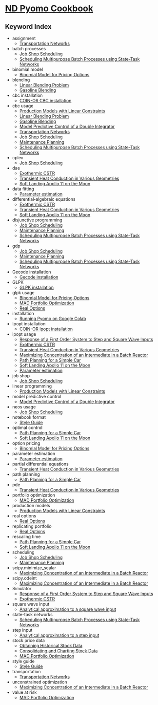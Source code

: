 # [ND Pyomo Cookbook](http://jckantor.github.io/ND-Pyomo-Cookbook/)
## Keyword Index

* assignment
    - [Transportation Networks](http://nbviewer.jupyter.org/github/jckantor/ND-Pyomo-Cookbook/blob/master/notebooks/03.01-Transportation-Networks.ipynb#Transportation-Networks)
* batch processes
    - [Job Shop Scheduling](http://nbviewer.jupyter.org/github/jckantor/ND-Pyomo-Cookbook/blob/master/notebooks/04.02-Job-Shop-Scheduling.ipynb#Job-Shop-Scheduling)
    - [Scheduling Multipurpose Batch Processes using State-Task Networks](http://nbviewer.jupyter.org/github/jckantor/ND-Pyomo-Cookbook/blob/master/notebooks/04.04-Scheduling-Multipurpose-Batch-Processes-using-State-Task_Networks.ipynb#Scheduling-Multipurpose-Batch-Processes-using-State-Task-Networks)
* binomial model
    - [Binomial Model for Pricing Options](http://nbviewer.jupyter.org/github/jckantor/ND-Pyomo-Cookbook/blob/master/notebooks/08.03-Binomial-Model-for-Pricing-Options.ipynb#Binomial-Model-for-Pricing-Options)
* blending
    - [Linear Blending Problem](http://nbviewer.jupyter.org/github/jckantor/ND-Pyomo-Cookbook/blob/master/notebooks/02.02-Linear-Blending-Problem.ipynb#Linear-Blending-Problem)
    - [Gasoline Blending](http://nbviewer.jupyter.org/github/jckantor/ND-Pyomo-Cookbook/blob/master/notebooks/02.04-Gasoline-Blending.ipynb#Gasoline-Blending)
* cbc installation
    - [COIN-OR CBC installation](http://nbviewer.jupyter.org/github/jckantor/ND-Pyomo-Cookbook/blob/master/notebooks/01.02-Running-Pyomo-on-Google-Colab.ipynb#COIN-OR-CBC-installation)
* cbc usage
    - [Production Models with Linear Constraints](http://nbviewer.jupyter.org/github/jckantor/ND-Pyomo-Cookbook/blob/master/notebooks/02.01-Production-Models-with-Linear-Constraints.ipynb#Production-Models-with-Linear-Constraints)
    - [Linear Blending Problem](http://nbviewer.jupyter.org/github/jckantor/ND-Pyomo-Cookbook/blob/master/notebooks/02.02-Linear-Blending-Problem.ipynb#Linear-Blending-Problem)
    - [Gasoline Blending](http://nbviewer.jupyter.org/github/jckantor/ND-Pyomo-Cookbook/blob/master/notebooks/02.04-Gasoline-Blending.ipynb#Gasoline-Blending)
    - [Model Predictive Control of a Double Integrator](http://nbviewer.jupyter.org/github/jckantor/ND-Pyomo-Cookbook/blob/master/notebooks/02.05-Model-Predictive-Control-of-a-Double-Integrator.ipynb#Model-Predictive-Control-of-a-Double-Integrator)
    - [Transportation Networks](http://nbviewer.jupyter.org/github/jckantor/ND-Pyomo-Cookbook/blob/master/notebooks/03.01-Transportation-Networks.ipynb#Transportation-Networks)
    - [Job Shop Scheduling](http://nbviewer.jupyter.org/github/jckantor/ND-Pyomo-Cookbook/blob/master/notebooks/04.02-Job-Shop-Scheduling.ipynb#Job-Shop-Scheduling)
    - [Maintenance Planning](http://nbviewer.jupyter.org/github/jckantor/ND-Pyomo-Cookbook/blob/master/notebooks/04.03-Maintenance-Planning.ipynb#Maintenance-Planning)
    - [Scheduling Multipurpose Batch Processes using State-Task Networks](http://nbviewer.jupyter.org/github/jckantor/ND-Pyomo-Cookbook/blob/master/notebooks/04.04-Scheduling-Multipurpose-Batch-Processes-using-State-Task_Networks.ipynb#Scheduling-Multipurpose-Batch-Processes-using-State-Task-Networks)
* cplex
    - [Job Shop Scheduling](http://nbviewer.jupyter.org/github/jckantor/ND-Pyomo-Cookbook/blob/master/notebooks/04.02-Job-Shop-Scheduling.ipynb#Job-Shop-Scheduling)
* dae
    - [Exothermic CSTR](http://nbviewer.jupyter.org/github/jckantor/ND-Pyomo-Cookbook/blob/master/notebooks/05.02-Exothermic-CSTR.ipynb#Exothermic-CSTR)
    - [Transient Heat Conduction in Various Geometries](http://nbviewer.jupyter.org/github/jckantor/ND-Pyomo-Cookbook/blob/master/notebooks/05.03-Heat_Conduction_in_Various_Geometries.ipynb#Transient-Heat-Conduction-in-Various-Geometries)
    - [Soft Landing Apollo 11 on the Moon](http://nbviewer.jupyter.org/github/jckantor/ND-Pyomo-Cookbook/blob/master/notebooks/06.04-Soft-Landing-Apollo-11-on-the-Moon.ipynb#Soft-Landing-Apollo-11-on-the-Moon)
* data fitting
    - [Parameter estimation](http://nbviewer.jupyter.org/github/jckantor/ND-Pyomo-Cookbook/blob/master/notebooks/07.01-Parameter-Estimation-Catalytic-Reactor.ipynb#Parameter-estimation)
* differential-algebraic equations
    - [Exothermic CSTR](http://nbviewer.jupyter.org/github/jckantor/ND-Pyomo-Cookbook/blob/master/notebooks/05.02-Exothermic-CSTR.ipynb#Exothermic-CSTR)
    - [Transient Heat Conduction in Various Geometries](http://nbviewer.jupyter.org/github/jckantor/ND-Pyomo-Cookbook/blob/master/notebooks/05.03-Heat_Conduction_in_Various_Geometries.ipynb#Transient-Heat-Conduction-in-Various-Geometries)
    - [Soft Landing Apollo 11 on the Moon](http://nbviewer.jupyter.org/github/jckantor/ND-Pyomo-Cookbook/blob/master/notebooks/06.04-Soft-Landing-Apollo-11-on-the-Moon.ipynb#Soft-Landing-Apollo-11-on-the-Moon)
* disjunctive programming
    - [Job Shop Scheduling](http://nbviewer.jupyter.org/github/jckantor/ND-Pyomo-Cookbook/blob/master/notebooks/04.02-Job-Shop-Scheduling.ipynb#Job-Shop-Scheduling)
    - [Maintenance Planning](http://nbviewer.jupyter.org/github/jckantor/ND-Pyomo-Cookbook/blob/master/notebooks/04.03-Maintenance-Planning.ipynb#Maintenance-Planning)
    - [Scheduling Multipurpose Batch Processes using State-Task Networks](http://nbviewer.jupyter.org/github/jckantor/ND-Pyomo-Cookbook/blob/master/notebooks/04.04-Scheduling-Multipurpose-Batch-Processes-using-State-Task_Networks.ipynb#Scheduling-Multipurpose-Batch-Processes-using-State-Task-Networks)
* gdp
    - [Job Shop Scheduling](http://nbviewer.jupyter.org/github/jckantor/ND-Pyomo-Cookbook/blob/master/notebooks/04.02-Job-Shop-Scheduling.ipynb#Job-Shop-Scheduling)
    - [Maintenance Planning](http://nbviewer.jupyter.org/github/jckantor/ND-Pyomo-Cookbook/blob/master/notebooks/04.03-Maintenance-Planning.ipynb#Maintenance-Planning)
    - [Scheduling Multipurpose Batch Processes using State-Task Networks](http://nbviewer.jupyter.org/github/jckantor/ND-Pyomo-Cookbook/blob/master/notebooks/04.04-Scheduling-Multipurpose-Batch-Processes-using-State-Task_Networks.ipynb#Scheduling-Multipurpose-Batch-Processes-using-State-Task-Networks)
* Gecode installation
    - [Gecode installation](http://nbviewer.jupyter.org/github/jckantor/ND-Pyomo-Cookbook/blob/master/notebooks/01.02-Running-Pyomo-on-Google-Colab.ipynb#Gecode-installation)
* GLPK
    - [GLPK installation](http://nbviewer.jupyter.org/github/jckantor/ND-Pyomo-Cookbook/blob/master/notebooks/01.02-Running-Pyomo-on-Google-Colab.ipynb#GLPK-installation)
* glpk usage
    - [Binomial Model for Pricing Options](http://nbviewer.jupyter.org/github/jckantor/ND-Pyomo-Cookbook/blob/master/notebooks/08.03-Binomial-Model-for-Pricing-Options.ipynb#Binomial-Model-for-Pricing-Options)
    - [MAD Portfolio Optimization](http://nbviewer.jupyter.org/github/jckantor/ND-Pyomo-Cookbook/blob/master/notebooks/08.04-MAD-Portfolio-Optimization.ipynb#MAD-Portfolio-Optimization)
    - [Real Options](http://nbviewer.jupyter.org/github/jckantor/ND-Pyomo-Cookbook/blob/master/notebooks/08.05-Real-Options.ipynb#Real-Options)
* installation
    - [Running Pyomo on Google Colab](http://nbviewer.jupyter.org/github/jckantor/ND-Pyomo-Cookbook/blob/master/notebooks/01.02-Running-Pyomo-on-Google-Colab.ipynb#Running-Pyomo-on-Google-Colab)
* Ipopt installation
    - [COIN-OR Ipopt installation](http://nbviewer.jupyter.org/github/jckantor/ND-Pyomo-Cookbook/blob/master/notebooks/01.02-Running-Pyomo-on-Google-Colab.ipynb#COIN-OR-Ipopt-installation)
* ipopt usage
    - [Response of a First Order System to Step and Square Wave Inputs](http://nbviewer.jupyter.org/github/jckantor/ND-Pyomo-Cookbook/blob/master/notebooks/05.01-Response-of-a-First-Order-System-to-Step-and-Square-Wave-Inputs.ipynb#Response-of-a-First-Order-System-to-Step-and-Square-Wave-Inputs)
    - [Exothermic CSTR](http://nbviewer.jupyter.org/github/jckantor/ND-Pyomo-Cookbook/blob/master/notebooks/05.02-Exothermic-CSTR.ipynb#Exothermic-CSTR)
    - [Transient Heat Conduction in Various Geometries](http://nbviewer.jupyter.org/github/jckantor/ND-Pyomo-Cookbook/blob/master/notebooks/05.03-Heat_Conduction_in_Various_Geometries.ipynb#Transient-Heat-Conduction-in-Various-Geometries)
    - [Maximizing Concentration of an Intermediate in a Batch Reactor](http://nbviewer.jupyter.org/github/jckantor/ND-Pyomo-Cookbook/blob/master/notebooks/06.02-Maximizing-Concentration-of-an-Intermediate-in-a-Batch-Reactor.ipynb#Maximizing-Concentration-of-an-Intermediate-in-a-Batch-Reactor)
    - [Path Planning for a Simple Car](http://nbviewer.jupyter.org/github/jckantor/ND-Pyomo-Cookbook/blob/master/notebooks/06.03-Path-Planning-for-a-Simple-Car.ipynb#Path-Planning-for-a-Simple-Car)
    - [Soft Landing Apollo 11 on the Moon](http://nbviewer.jupyter.org/github/jckantor/ND-Pyomo-Cookbook/blob/master/notebooks/06.04-Soft-Landing-Apollo-11-on-the-Moon.ipynb#Soft-Landing-Apollo-11-on-the-Moon)
    - [Parameter estimation](http://nbviewer.jupyter.org/github/jckantor/ND-Pyomo-Cookbook/blob/master/notebooks/07.01-Parameter-Estimation-Catalytic-Reactor.ipynb#Parameter-estimation)
* job shop
    - [Job Shop Scheduling](http://nbviewer.jupyter.org/github/jckantor/ND-Pyomo-Cookbook/blob/master/notebooks/04.02-Job-Shop-Scheduling.ipynb#Job-Shop-Scheduling)
* linear programming
    - [Production Models with Linear Constraints](http://nbviewer.jupyter.org/github/jckantor/ND-Pyomo-Cookbook/blob/master/notebooks/02.01-Production-Models-with-Linear-Constraints.ipynb#Production-Models-with-Linear-Constraints)
* model predictive control
    - [Model Predictive Control of a Double Integrator](http://nbviewer.jupyter.org/github/jckantor/ND-Pyomo-Cookbook/blob/master/notebooks/02.05-Model-Predictive-Control-of-a-Double-Integrator.ipynb#Model-Predictive-Control-of-a-Double-Integrator)
* neos usage
    - [Job Shop Scheduling](http://nbviewer.jupyter.org/github/jckantor/ND-Pyomo-Cookbook/blob/master/notebooks/04.02-Job-Shop-Scheduling.ipynb#Job-Shop-Scheduling)
* notebook format
    - [Style Guide](http://nbviewer.jupyter.org/github/jckantor/ND-Pyomo-Cookbook/blob/master/notebooks/A.00-Style-Guide.ipynb#Style-Guide)
* optimal control
    - [Path Planning for a Simple Car](http://nbviewer.jupyter.org/github/jckantor/ND-Pyomo-Cookbook/blob/master/notebooks/06.03-Path-Planning-for-a-Simple-Car.ipynb#Path-Planning-for-a-Simple-Car)
    - [Soft Landing Apollo 11 on the Moon](http://nbviewer.jupyter.org/github/jckantor/ND-Pyomo-Cookbook/blob/master/notebooks/06.04-Soft-Landing-Apollo-11-on-the-Moon.ipynb#Soft-Landing-Apollo-11-on-the-Moon)
* option pricing
    - [Binomial Model for Pricing Options](http://nbviewer.jupyter.org/github/jckantor/ND-Pyomo-Cookbook/blob/master/notebooks/08.03-Binomial-Model-for-Pricing-Options.ipynb#Binomial-Model-for-Pricing-Options)
* parameter estimation
    - [Parameter estimation](http://nbviewer.jupyter.org/github/jckantor/ND-Pyomo-Cookbook/blob/master/notebooks/07.01-Parameter-Estimation-Catalytic-Reactor.ipynb#Parameter-estimation)
* partial differential equations
    - [Transient Heat Conduction in Various Geometries](http://nbviewer.jupyter.org/github/jckantor/ND-Pyomo-Cookbook/blob/master/notebooks/05.03-Heat_Conduction_in_Various_Geometries.ipynb#Transient-Heat-Conduction-in-Various-Geometries)
* path planning
    - [Path Planning for a Simple Car](http://nbviewer.jupyter.org/github/jckantor/ND-Pyomo-Cookbook/blob/master/notebooks/06.03-Path-Planning-for-a-Simple-Car.ipynb#Path-Planning-for-a-Simple-Car)
* pde
    - [Transient Heat Conduction in Various Geometries](http://nbviewer.jupyter.org/github/jckantor/ND-Pyomo-Cookbook/blob/master/notebooks/05.03-Heat_Conduction_in_Various_Geometries.ipynb#Transient-Heat-Conduction-in-Various-Geometries)
* portfolio optimization
    - [MAD Portfolio Optimization](http://nbviewer.jupyter.org/github/jckantor/ND-Pyomo-Cookbook/blob/master/notebooks/08.04-MAD-Portfolio-Optimization.ipynb#MAD-Portfolio-Optimization)
* production models
    - [Production Models with Linear Constraints](http://nbviewer.jupyter.org/github/jckantor/ND-Pyomo-Cookbook/blob/master/notebooks/02.01-Production-Models-with-Linear-Constraints.ipynb#Production-Models-with-Linear-Constraints)
* real options
    - [Real Options](http://nbviewer.jupyter.org/github/jckantor/ND-Pyomo-Cookbook/blob/master/notebooks/08.05-Real-Options.ipynb#Real-Options)
* replicating portfolio
    - [Real Options](http://nbviewer.jupyter.org/github/jckantor/ND-Pyomo-Cookbook/blob/master/notebooks/08.05-Real-Options.ipynb#Real-Options)
* rescaling time
    - [Path Planning for a Simple Car](http://nbviewer.jupyter.org/github/jckantor/ND-Pyomo-Cookbook/blob/master/notebooks/06.03-Path-Planning-for-a-Simple-Car.ipynb#Path-Planning-for-a-Simple-Car)
    - [Soft Landing Apollo 11 on the Moon](http://nbviewer.jupyter.org/github/jckantor/ND-Pyomo-Cookbook/blob/master/notebooks/06.04-Soft-Landing-Apollo-11-on-the-Moon.ipynb#Soft-Landing-Apollo-11-on-the-Moon)
* scheduling
    - [Job Shop Scheduling](http://nbviewer.jupyter.org/github/jckantor/ND-Pyomo-Cookbook/blob/master/notebooks/04.02-Job-Shop-Scheduling.ipynb#Job-Shop-Scheduling)
    - [Maintenance Planning](http://nbviewer.jupyter.org/github/jckantor/ND-Pyomo-Cookbook/blob/master/notebooks/04.03-Maintenance-Planning.ipynb#Maintenance-Planning)
* scipy.minimize_scalar
    - [Maximizing Concentration of an Intermediate in a Batch Reactor](http://nbviewer.jupyter.org/github/jckantor/ND-Pyomo-Cookbook/blob/master/notebooks/06.02-Maximizing-Concentration-of-an-Intermediate-in-a-Batch-Reactor.ipynb#Maximizing-Concentration-of-an-Intermediate-in-a-Batch-Reactor)
* scipy.odeint
    - [Maximizing Concentration of an Intermediate in a Batch Reactor](http://nbviewer.jupyter.org/github/jckantor/ND-Pyomo-Cookbook/blob/master/notebooks/06.02-Maximizing-Concentration-of-an-Intermediate-in-a-Batch-Reactor.ipynb#Maximizing-Concentration-of-an-Intermediate-in-a-Batch-Reactor)
* Simulator
    - [Response of a First Order System to Step and Square Wave Inputs](http://nbviewer.jupyter.org/github/jckantor/ND-Pyomo-Cookbook/blob/master/notebooks/05.01-Response-of-a-First-Order-System-to-Step-and-Square-Wave-Inputs.ipynb#Response-of-a-First-Order-System-to-Step-and-Square-Wave-Inputs)
    - [Exothermic CSTR](http://nbviewer.jupyter.org/github/jckantor/ND-Pyomo-Cookbook/blob/master/notebooks/05.02-Exothermic-CSTR.ipynb#Exothermic-CSTR)
* square wave input
    - [Analytical approximation to a square wave input](http://nbviewer.jupyter.org/github/jckantor/ND-Pyomo-Cookbook/blob/master/notebooks/05.01-Response-of-a-First-Order-System-to-Step-and-Square-Wave-Inputs.ipynb#Analytical-approximation-to-a-square-wave-input)
* state-task networks
    - [Scheduling Multipurpose Batch Processes using State-Task Networks](http://nbviewer.jupyter.org/github/jckantor/ND-Pyomo-Cookbook/blob/master/notebooks/04.04-Scheduling-Multipurpose-Batch-Processes-using-State-Task_Networks.ipynb#Scheduling-Multipurpose-Batch-Processes-using-State-Task-Networks)
* step input
    - [Analytical approximation to a step input](http://nbviewer.jupyter.org/github/jckantor/ND-Pyomo-Cookbook/blob/master/notebooks/05.01-Response-of-a-First-Order-System-to-Step-and-Square-Wave-Inputs.ipynb#Analytical-approximation-to-a-step-input)
* stock price data
    - [Obtaining Historical Stock Data](http://nbviewer.jupyter.org/github/jckantor/ND-Pyomo-Cookbook/blob/master/notebooks/08.01-Obtaining-Historical-Stock_-ata.ipynb#Obtaining-Historical-Stock-Data)
    - [Consolidating and Charting Stock Data](http://nbviewer.jupyter.org/github/jckantor/ND-Pyomo-Cookbook/blob/master/notebooks/08.02-Consolidating-and-Charting-Stock-Data.ipynb#Consolidating-and-Charting-Stock-Data)
    - [MAD Portfolio Optimization](http://nbviewer.jupyter.org/github/jckantor/ND-Pyomo-Cookbook/blob/master/notebooks/08.04-MAD-Portfolio-Optimization.ipynb#MAD-Portfolio-Optimization)
* style guide
    - [Style Guide](http://nbviewer.jupyter.org/github/jckantor/ND-Pyomo-Cookbook/blob/master/notebooks/A.00-Style-Guide.ipynb#Style-Guide)
* transportation
    - [Transportation Networks](http://nbviewer.jupyter.org/github/jckantor/ND-Pyomo-Cookbook/blob/master/notebooks/03.01-Transportation-Networks.ipynb#Transportation-Networks)
* unconstrained optimization
    - [Maximizing Concentration of an Intermediate in a Batch Reactor](http://nbviewer.jupyter.org/github/jckantor/ND-Pyomo-Cookbook/blob/master/notebooks/06.02-Maximizing-Concentration-of-an-Intermediate-in-a-Batch-Reactor.ipynb#Maximizing-Concentration-of-an-Intermediate-in-a-Batch-Reactor)
* value at risk
    - [MAD Portfolio Optimization](http://nbviewer.jupyter.org/github/jckantor/ND-Pyomo-Cookbook/blob/master/notebooks/08.04-MAD-Portfolio-Optimization.ipynb#MAD-Portfolio-Optimization)
